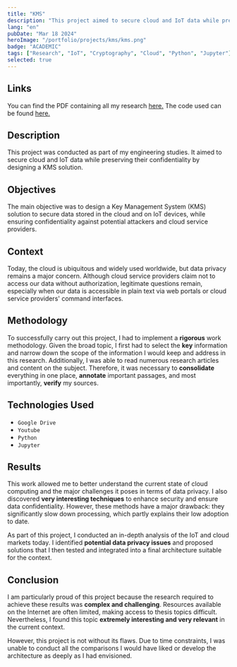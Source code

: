 ```yaml
---
title: "KMS"
description: "This project aimed to secure cloud and IoT data while preserving their confidentiality by designing a KMS solution."
lang: "en"
pubDate: "Mar 18 2024"
heroImage: "/portfolio/projects/kms/kms.png"
badge: "ACADEMIC"
tags: ["Research", "IoT", "Cryptography", "Cloud", "Python", "Jupyter"]
selected: true
---
```


## **Links**
You can find the PDF containing all my research [here.](https://drive.google.com/file/d/1UkKAquoLUDmB5lMYlOXcaKfMmTrNvRhJ/view?usp=sharing)
The code used can be found [here.](https://github.com/IssamSisbane/kms)

## **Description**
This project was conducted as part of my engineering studies. It aimed to secure cloud and IoT data while preserving their confidentiality by designing a KMS solution.

## **Objectives**
The main objective was to design a Key Management System (KMS) solution to secure data stored in the cloud and on IoT devices, while ensuring confidentiality against potential attackers and cloud service providers.

## **Context**
Today, the cloud is ubiquitous and widely used worldwide, but data privacy remains a major concern. Although cloud service providers claim not to access our data without authorization, legitimate questions remain, especially when our data is accessible in plain text via web portals or cloud service providers' command interfaces.

## **Methodology**
To successfully carry out this project, I had to implement a **rigorous** work methodology. Given the broad topic, I first had to select the **key** information and narrow down the scope of the information I would keep and address in this research. Additionally, I was able to read numerous research articles and content on the subject. Therefore, it was necessary to **consolidate** everything in one place, **annotate** important passages, and most importantly, **verify** my sources.

## **Technologies Used**
* `Google Drive`
* `Youtube`
* `Python`
* `Jupyter`

## **Results**
This work allowed me to better understand the current state of cloud computing and the major challenges it poses in terms of data privacy. I also discovered **very interesting techniques** to enhance security and ensure data confidentiality. However, these methods have a major drawback: they significantly slow down processing, which partly explains their low adoption to date.

As part of this project, I conducted an in-depth analysis of the IoT and cloud markets today. I identified **potential data privacy issues** and proposed solutions that I then tested and integrated into a final architecture suitable for the context.

## **Conclusion**
I am particularly proud of this project because the research required to achieve these results was **complex and challenging**. Resources available on the Internet are often limited, making access to thesis topics difficult. Nevertheless, I found this topic **extremely interesting and very relevant** in the current context.

However, this project is not without its flaws. Due to time constraints, I was unable to conduct all the comparisons I would have liked or develop the architecture as deeply as I had envisioned.


